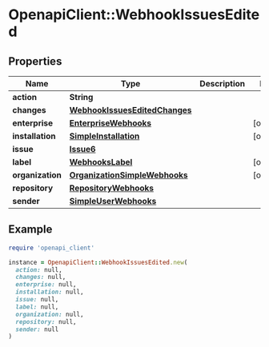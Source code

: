 # OpenapiClient::WebhookIssuesEdited

## Properties

| Name | Type | Description | Notes |
| ---- | ---- | ----------- | ----- |
| **action** | **String** |  |  |
| **changes** | [**WebhookIssuesEditedChanges**](WebhookIssuesEditedChanges.md) |  |  |
| **enterprise** | [**EnterpriseWebhooks**](EnterpriseWebhooks.md) |  | [optional] |
| **installation** | [**SimpleInstallation**](SimpleInstallation.md) |  | [optional] |
| **issue** | [**Issue6**](Issue6.md) |  |  |
| **label** | [**WebhooksLabel**](WebhooksLabel.md) |  | [optional] |
| **organization** | [**OrganizationSimpleWebhooks**](OrganizationSimpleWebhooks.md) |  | [optional] |
| **repository** | [**RepositoryWebhooks**](RepositoryWebhooks.md) |  |  |
| **sender** | [**SimpleUserWebhooks**](SimpleUserWebhooks.md) |  |  |

## Example

```ruby
require 'openapi_client'

instance = OpenapiClient::WebhookIssuesEdited.new(
  action: null,
  changes: null,
  enterprise: null,
  installation: null,
  issue: null,
  label: null,
  organization: null,
  repository: null,
  sender: null
)
```

